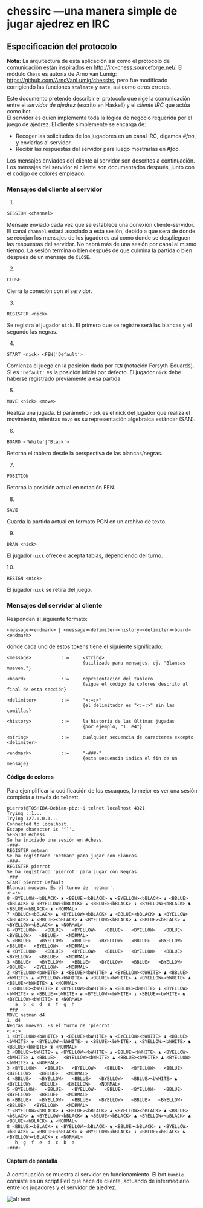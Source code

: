 # chessirc —una manera simple de jugar ajedrez en IRC

## Especificación del protocolo

**Nota:** La arquitectura de esta aplicación así como el protocolo de comunicación están inspirados en http://irc-chess.sourceforge.net/. El módulo `Chess` es autoría de Arno van Lumig: https://github.com/ArnoVanLumig/chesshs, pero fue modificado corrigiendo las funciones `stalmate` y `mate`, así como otros errores.

Este documento pretende describir el protocolo que rige la comunicación entre el _servidor de ajedrez_ (escrito en Haskell) y el _cliente IRC_ que actúa como bot.  
El servidor es quien implementa toda la lógica de negocio requerida por el juego de ajedrez. El cliente simplemente se encarga de: 

* Recoger las solicitudes de los jugadores en un canal IRC, digamos _#foo_, y enviarlas al servidor.
* Recibir las respuestas del servidor para luego mostrarlas en _#foo_.

Los mensajes enviados del cliente al servidor son descritos a continuación. Los mensajes del servidor al cliente son documentados después, junto con el código de colores empleado.

### Mensajes del cliente al servidor

1. 
```
SESSION <channel>
```

Mensaje enviado cada vez que se establece una conexión cliente-servidor. El canal `channel` estará asociado a esta sesión, debido a que será de donde se recojan los mensajes de los jugadores así como donde se desplieguen las respuestas del servidor. No habrá más de una sesión por canal al mismo tiempo. La sesión termina o bien después de que culmina la partida o bien después de un mensaje de `CLOSE`.

2. 
```
CLOSE
```

Cierra la conexión con el servidor.

3. 
```
REGISTER <nick>
```

Se registra el jugador `nick`. El primero que se registre será las blancas y el segundo las negras.

4. 
```
START <nick> <FEN|'Default'>
```

Comienza el juego en la posición dada por `FEN` (notación Forsyth-Eduards). Si es `'Default'` es la posición inicial por defecto. El jugador `nick` debe haberse registrado previamente a esa partida.

5. 
```
MOVE <nick> <move>
```

Realiza una jugada. El parámetro `nick` es el nick del jugador que realiza el movimiento, mientras `move` es su representación algebraica estándar (SAN).

6. 
```
BOARD <'White'|'Black'>
```

Retorna el tablero desde la perspectiva de las blancas/negras.

7. 
```
POSITION
```

Retorna la posición actual en notación FEN.

8. 
```
SAVE
```

Guarda la partida actual en formato PGN en un archivo de texto.

9. 
```
DRAW <nick>
```

El jugador `nick` ofrece o acepta tablas, dependiendo del turno.

10. 
```
RESIGN <nick>
```

El jugador `nick` se retira del juego.


### Mensajes del servidor al cliente

Responden al siguiente formato:

```
<message><endmark> | <message><delimiter><history><delimiter><board><endmark>
```

donde cada uno de estos tokens tiene el siguiente significado:

```
<message>           ::=     <string>
                            {utilizado para mensajes, ej. "Blancas mueven."}

<board>             ::=     representación del tablero
                            {sigue el código de colores descrito al final de esta sección}

<delimiter>         ::=     "<:=:>"
                            {el delimitador es "<:=:>" sin las comillas}

<history>           ::=     la historia de las últimas jugadas
                            {por ejemplo, "1. e4"}

<string>            ::=     cualquier secuencia de caracteres excepto <delimiter>

<endmark>           ::=     "-###-"
                            {esta secuencia indica el fin de un mensaje}
```


#### Código de colores

Para ejemplificar la codificación de los escaques, lo mejor es ver una sesión completa a través de `telnet`:

```
pierrot@TOSHIBA-Debian-pbz:~$ telnet localhost 4321
Trying ::1...
Trying 127.0.0.1...
Connected to localhost.
Escape character is '^]'.
SESSION #chess
Se ha iniciado una sesión en #chess.
-###-
REGISTER netman    
Se ha registrado 'netman' para jugar con Blancas.
-###-
REGISTER pierrot
Se ha registrado 'pierrot' para jugar con Negras.
-###-
START pierrot Default
Blancas mueven. Es el turno de 'netman'.
<:=:>
8 <BYELLOW><bBLACK> ♜ <BBLUE><bBLACK> ♞ <BYELLOW><bBLACK> ♝ <BBLUE><bBLACK> ♛ <BYELLOW><bBLACK> ♚ <BBLUE><bBLACK> ♝ <BYELLOW><bBLACK> ♞ <BBLUE><bBLACK> ♜ <NORMAL>
7 <BBLUE><bBLACK> ♟ <BYELLOW><bBLACK> ♟ <BBLUE><bBLACK> ♟ <BYELLOW><bBLACK> ♟ <BBLUE><bBLACK> ♟ <BYELLOW><bBLACK> ♟ <BBLUE><bBLACK> ♟ <BYELLOW><bBLACK> ♟ <NORMAL>
6 <BYELLOW>   <BBLUE>   <BYELLOW>   <BBLUE>   <BYELLOW>   <BBLUE>   <BYELLOW>   <BBLUE>   <NORMAL>
5 <BBLUE>   <BYELLOW>   <BBLUE>   <BYELLOW>   <BBLUE>   <BYELLOW>   <BBLUE>   <BYELLOW>   <NORMAL>
4 <BYELLOW>   <BBLUE>   <BYELLOW>   <BBLUE>   <BYELLOW>   <BBLUE>   <BYELLOW>   <BBLUE>   <NORMAL>
3 <BBLUE>   <BYELLOW>   <BBLUE>   <BYELLOW>   <BBLUE>   <BYELLOW>   <BBLUE>   <BYELLOW>   <NORMAL>
2 <BYELLOW><bWHITE> ♟ <BBLUE><bWHITE> ♟ <BYELLOW><bWHITE> ♟ <BBLUE><bWHITE> ♟ <BYELLOW><bWHITE> ♟ <BBLUE><bWHITE> ♟ <BYELLOW><bWHITE> ♟ <BBLUE><bWHITE> ♟ <NORMAL>
1 <BBLUE><bWHITE> ♜ <BYELLOW><bWHITE> ♞ <BBLUE><bWHITE> ♝ <BYELLOW><bWHITE> ♛ <BBLUE><bWHITE> ♚ <BYELLOW><bWHITE> ♝ <BBLUE><bWHITE> ♞ <BYELLOW><bWHITE> ♜ <NORMAL>
   a  b  c  d  e  f  g  h
-###-
MOVE netman d4
1. d4
Negras mueven. Es el turno de 'pierrot'.
<:=:>
1 <BYELLOW><bWHITE> ♜ <BBLUE><bWHITE> ♞ <BYELLOW><bWHITE> ♝ <BBLUE><bWHITE> ♚ <BYELLOW><bWHITE> ♛ <BBLUE><bWHITE> ♝ <BYELLOW><bWHITE> ♞ <BBLUE><bWHITE> ♜ <NORMAL>
2 <BBLUE><bWHITE> ♟ <BYELLOW><bWHITE> ♟ <BBLUE><bWHITE> ♟ <BYELLOW><bWHITE> ♟ <BBLUE>   <BYELLOW><bWHITE> ♟ <BBLUE><bWHITE> ♟ <BYELLOW><bWHITE> ♟ <NORMAL>
3 <BYELLOW>   <BBLUE>   <BYELLOW>   <BBLUE>   <BYELLOW>   <BBLUE>   <BYELLOW>   <BBLUE>   <NORMAL>
4 <BBLUE>   <BYELLOW>   <BBLUE>   <BYELLOW>   <BBLUE><bWHITE> ♟ <BYELLOW>   <BBLUE>   <BYELLOW>   <NORMAL>
5 <BYELLOW>   <BBLUE>   <BYELLOW>   <BBLUE>   <BYELLOW>   <BBLUE>   <BYELLOW>   <BBLUE>   <NORMAL>
6 <BBLUE>   <BYELLOW>   <BBLUE>   <BYELLOW>   <BBLUE>   <BYELLOW>   <BBLUE>   <BYELLOW>   <NORMAL>
7 <BYELLOW><bBLACK> ♟ <BBLUE><bBLACK> ♟ <BYELLOW><bBLACK> ♟ <BBLUE><bBLACK> ♟ <BYELLOW><bBLACK> ♟ <BBLUE><bBLACK> ♟ <BYELLOW><bBLACK> ♟ <BBLUE><bBLACK> ♟ <NORMAL>
8 <BBLUE><bBLACK> ♜ <BYELLOW><bBLACK> ♞ <BBLUE><bBLACK> ♝ <BYELLOW><bBLACK> ♚ <BBLUE><bBLACK> ♛ <BYELLOW><bBLACK> ♝ <BBLUE><bBLACK> ♞ <BYELLOW><bBLACK> ♜ <NORMAL>
   h  g  f  e  d  c  b  a
-###-
```


#### Captura de pantalla

A continuación se muestra al servidor en funcionamiento. El bot `bumble` consiste en un script Perl que hace de cliente, actuando de intermediario entre los jugadores y el servidor de ajedrez.

![alt text](https://raw.githubusercontent.com/pierrot14/chessirc/master/Captura%20de%20pantalla%202018-03-18%2001.37.15.png)
